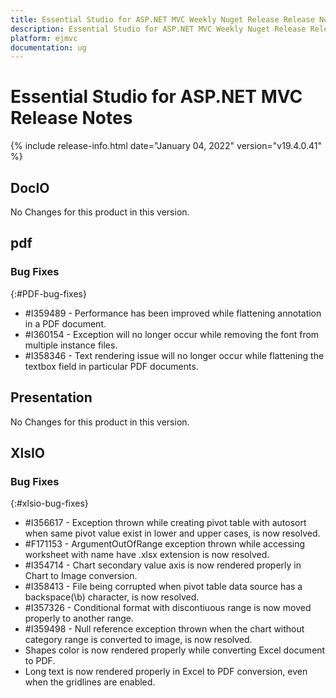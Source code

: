 ```yaml
---
title: Essential Studio for ASP.NET MVC Weekly Nuget Release Release Notes  
description: Essential Studio for ASP.NET MVC Weekly Nuget Release Release Notes  
platform: ejmvc
documentation: ug
---
```


# Essential Studio for ASP.NET MVC  Release Notes  

{% include release-info.html date="January 04, 2022"  version="v19.4.0.41" %} 






## DocIO

No Changes for this product in this version.

[//]: # "Delete the contents of this file while new content is added."

## pdf

### Bug Fixes
{:#PDF-bug-fixes}

* \#I359489 - Performance has been improved while flattening annotation in a PDF document. 
* \#I360154 - Exception will no longer occur while removing the font from multiple instance files. 
* \#I358346 - Text rendering issue will no longer occur while flattening the textbox field in particular PDF documents. 
 
## Presentation

No Changes for this product in this version.

[//]: # "Delete the contents of this file while new content is added."

## XlsIO

### Bug Fixes
{:#xlsio-bug-fixes}

* \#I356617 - Exception thrown while creating pivot table with autosort when same pivot value exist in lower and upper cases, is now resolved.
* \#F171153 - ArgumentOutOfRange exception thrown while accessing worksheet with name have .xlsx extension is now resolved.
* \#I354714 - Chart secondary value axis is now rendered properly in Chart to Image conversion.
* \#I358413 - File being corrupted when pivot table data source has a backspace(\b) character, is now resolved.
* \#I357326 - Conditional format with discontiuous range is now moved properly to another range.
* \#I359498 - Null reference exception thrown when the chart without category range is converted to image, is now resolved.
* Shapes color is now rendered properly while converting Excel document to PDF.
* Long text is now rendered properly in Excel to PDF conversion, even when the gridlines are enabled.

